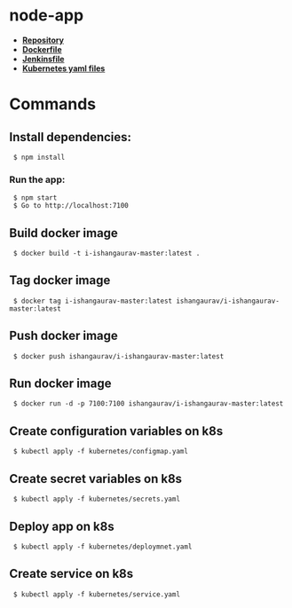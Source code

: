 # node-app

* **[Repository](https://github.com/ishan007/app_ishangaurav)**
* **[Dockerfile](https://github.com/ishan007/app_ishangaurav/blob/master/Dockerfile)**
* **[Jenkinsfile](https://github.com/ishan007/app_ishangaurav/blob/master/Jenkinsfile)**
* **[Kubernetes yaml files](https://github.com/ishan007/app_ishangaurav/tree/master/kubernetes)**

# Commands

## Install dependencies:
     $ npm install

### Run the app:
     $ npm start
     $ Go to http://localhost:7100

## Build docker image
     $ docker build -t i-ishangaurav-master:latest . 
     
## Tag docker image 
     $ docker tag i-ishangaurav-master:latest ishangaurav/i-ishangaurav-master:latest

## Push docker image 
     $ docker push ishangaurav/i-ishangaurav-master:latest

## Run docker image 
     $ docker run -d -p 7100:7100 ishangaurav/i-ishangaurav-master:latest

## Create configuration variables on k8s
     $ kubectl apply -f kubernetes/configmap.yaml

## Create secret variables on k8s
     $ kubectl apply -f kubernetes/secrets.yaml

## Deploy app on k8s
     $ kubectl apply -f kubernetes/deploymnet.yaml

## Create service on k8s
     $ kubectl apply -f kubernetes/service.yaml